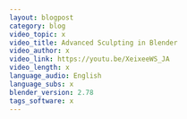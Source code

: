 ```yaml
---
layout: blogpost
category: blog
video_topic: x
video_title: Advanced Sculpting in Blender
video_author: x
video_link: https://youtu.be/XeixeeWS_JA
video_length: x
language_audio: English
language_subs: x
blender_version: 2.78
tags_software: x
---
```

